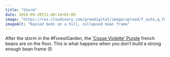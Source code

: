 ```yaml
---
title: "Storm"
date: 2018-09-20T21:40:14+01:00
image: "https://res.cloudinary.com/growdigital/image/upload/f_auto,q_70,w_736/v1544353414/beans-30916709138.jpg"
imageAlt: "Raised beds on a hill, collapsed bean frame"
---
```


After the storm in the #ForestGarden, the ['Cosse Violette' Purple](http://www.realseeds.co.uk/beans.html) french beans are on the floor. This is what happens when you don’t build a strong enough bean frame 😞
